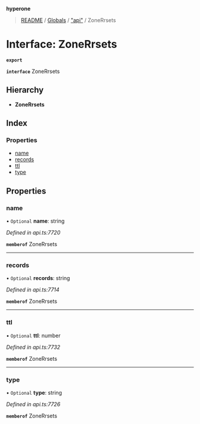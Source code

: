**hyperone**

> [README](../README.md) / [Globals](../globals.md) / ["api"](../modules/_api_.md) / ZoneRrsets

# Interface: ZoneRrsets

**`export`** 

**`interface`** ZoneRrsets

## Hierarchy

* **ZoneRrsets**

## Index

### Properties

* [name](_api_.zonerrsets.md#name)
* [records](_api_.zonerrsets.md#records)
* [ttl](_api_.zonerrsets.md#ttl)
* [type](_api_.zonerrsets.md#type)

## Properties

### name

• `Optional` **name**: string

*Defined in api.ts:7720*

**`memberof`** ZoneRrsets

___

### records

• `Optional` **records**: string

*Defined in api.ts:7714*

**`memberof`** ZoneRrsets

___

### ttl

• `Optional` **ttl**: number

*Defined in api.ts:7732*

**`memberof`** ZoneRrsets

___

### type

• `Optional` **type**: string

*Defined in api.ts:7726*

**`memberof`** ZoneRrsets
